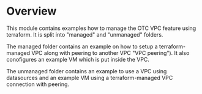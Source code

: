 # Overview

This module contains examples how to manage the OTC VPC feature using terraform. It is split into "managed" and "unmanaged" folders.

The managed folder contains an example on how to setup a terraform-managed VPC along with peering to another VPC "VPC peering"). It also conofigures an example VM which is put inside the VPC.

The unmanaged folder contains an example to use a VPC using datasources and an example VM using a terraform-managed VPC connection with peering.
